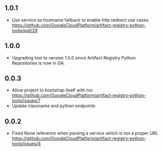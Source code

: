 1.0.1
---
* Use service as hostname fallback to enable http redirect use cases.
  https://github.com/GoogleCloudPlatform/artifact-registry-python-tools/pull/29

1.0.0
---
* Upgrading tool to version 1.0.0 since Artifact Registry Python Repositories is now in GA.

0.0.3
---

* Allow project to bootstrap itself with tox
  https://github.com/GoogleCloudPlatform/artifact-registry-python-tools/issues/7
* Update classname and python endpoints

0.0.2
---

* Fixed None reference when parsing a service which is not a proper URL
  https://github.com/GoogleCloudPlatform/artifact-registry-python-tools/issues/4
